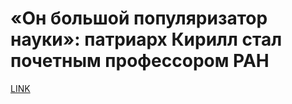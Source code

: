 # «Он большой популяризатор науки»: патриарх Кирилл стал почетным профессором РАН



[LINK](https://varlamov.ru/3271012.html)